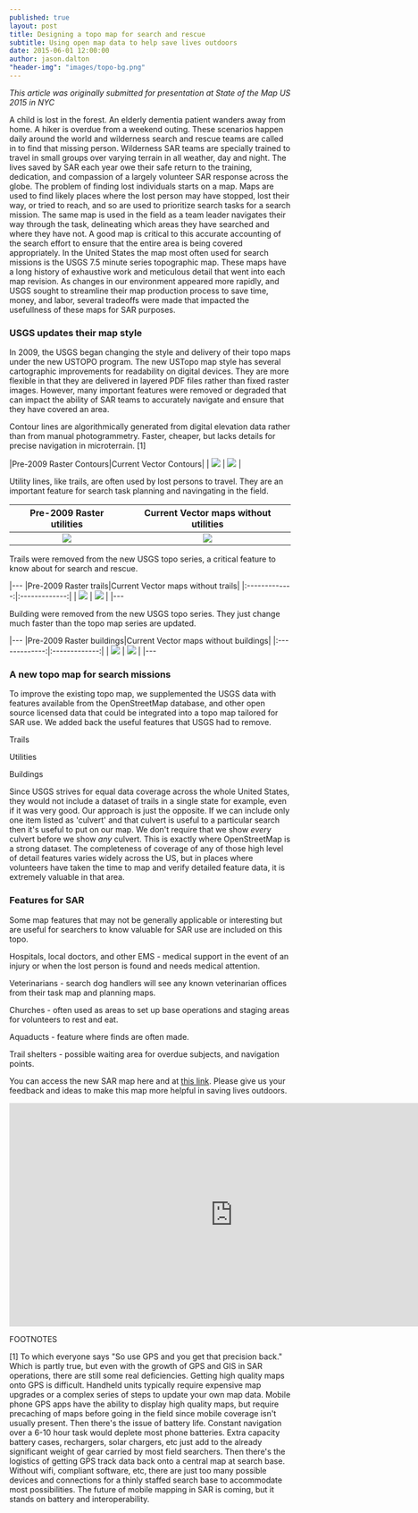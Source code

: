 ```yaml
---
published: true
layout: post
title: Designing a topo map for search and rescue
subtitle: Using open map data to help save lives outdoors
date: 2015-06-01 12:00:00
author: jason.dalton
"header-img": "images/topo-bg.png"
---
```



_This article was originally submitted for presentation at State of the Map US 2015 in NYC_

A child is lost in the forest.  An elderly dementia patient wanders away from home.  A hiker is overdue from a weekend outing.  These scenarios happen daily around the world and wilderness search and rescue teams are called in to find that missing person.  Wilderness SAR teams are specially trained to travel in small groups over varying terrain in all weather, day and night. The lives saved by SAR each year owe their safe return to the training, dedication, and compassion of a largely volunteer SAR response across the globe.  The problem of finding lost individuals starts on a map.  Maps are used to find likely places where the lost person may have stopped, lost their way, or tried to reach, and so are used to prioritize search tasks for a search mission.  The same map is used in the field as a team leader navigates their way through the task, delineating which areas they have searched and where they have not.  A good map is critical to this accurate accounting of the search effort to ensure that the entire area is being covered appropriately. In the United States the map most often used for search missions is the USGS 7.5 minute series topographic map.  These maps have a long history of exhaustive work and meticulous detail that went into each map revision.  As changes in our environment appeared more rapidly, and USGS sought to streamline their map production process to save time, money, and labor, several tradeoffs were made that impacted the usefullness of these maps for SAR purposes.  

### USGS updates their map style

In 2009, the USGS began changing the style and delivery of their topo maps under the new USTOPO program.  The new USTopo map style has several cartographic improvements for readability on digital devices. They are more flexible in that they are delivered in layered PDF files rather than fixed raster images.  However, many important features were removed or degraded that can impact the ability of SAR teams to accurately navigate and ensure that they have covered an area.

Contour lines are algorithmically generated from digital elevation data rather than from manual photogrammetry.  Faster, cheaper, but lacks details for precise navigation in microterrain. [1]


|Pre-2009 Raster Contours|Current Vector Contours|
| ![]({{site.baseurl}}/images/USGS_old1.png) | ![]({{site.baseurl}}/images/USGS_new1.png) |

Utility lines, like trails, are often used by lost persons to travel.  They are an important feature for search task planning and navingating in the field.


| Pre-2009 Raster utilities | Current Vector maps without utilities |
|:-------------:|:-------------:|
| ![]({{site.baseurl}}/images/USGS_old2.png) | ![]({{site.baseurl}}/images/USGS_new2.png) |

Trails were removed from the new USGS topo series, a critical feature to know about for search and rescue.

|---
|Pre-2009 Raster trails|Current Vector maps without trails|
|:-------------:|:-------------:|
| ![]({{site.baseurl}}/images/USGS_old3.png) | ![]({{site.baseurl}}/images/USGS_new3.png) |
|---

Building were removed from the new USGS topo series.  They just change much faster than the topo map series are updated.

|---
|Pre-2009 Raster buildings|Current Vector maps without buildings|
|:-------------:|:-------------:|
| ![]({{site.baseurl}}/images/USGS_old3.png) | ![]({{site.baseurl}}/images/USGS_new3.png) |
|---

### A new topo map for search missions
To improve the existing topo map, we supplemented the USGS data with features available from the OpenStreetMap database, and other open source licensed data that could be integrated into a topo map tailored for SAR use.
We added back the useful features that USGS had to remove.  

Trails

Utilities

Buildings

Since USGS strives for equal data coverage across the whole United States, they would not include a dataset of trails in a single state for example, even if it was very good.   Our approach is just the opposite.  If we can include only one item listed as 'culvert' and that culvert is useful to a particular search then it's useful to put on our map.  We don't require that we show _every_ culvert before we show _any_ culvert.   This is exactly where OpenStreetMap is a strong dataset.  The completeness of coverage of any of those high level of detail features varies widely across the US, but in places where volunteers have taken the time to map and verify detailed feature data, it is extremely valuable in that area.

### Features for SAR
Some map features that may not be generally applicable or interesting but are useful for searchers to know  valuable for SAR use are included on this topo.

Hospitals, local doctors, and other EMS - medical support in the event of an injury or when the lost person is found and needs medical attention.

Veterinarians - search dog handlers will see any known veterinarian offices from their task map and planning maps. 

Churches - often used as areas to set up base operations and staging areas for volunteers to rest and eat.

Aquaducts - feature where finds are often made.

Trail shelters - possible waiting area for overdue subjects, and navigation points.


You can access the new SAR map here and at <a href="http://azimuth1.kara.link/FIND/" target="_blank">this link</a>.   Please give us your feedback and ideas to make this map more helpful in saving lives outdoors.

<iframe width="800" height="400" src="http://azimuth1.kara.link/FIND/" frameborder="0" allowfullscreen></iframe>

FOOTNOTES

[1] To which everyone says "So use GPS and you get that precision back."  Which is partly true, but even with the growth of GPS and GIS in SAR operations, there are still some real deficiencies.  Getting high quality maps onto GPS is difficult.  Handheld units typically require expensive map upgrades or a complex series of steps to update your own map data.  Mobile phone GPS apps have the ability to display high quality maps, but require precaching of maps before going in the field since mobile coverage isn't usually present.  Then there's the issue of battery life.  Constant navigation over a 6-10 hour task would deplete most phone batteries.  Extra capacity battery cases, rechargers, solar chargers, etc just add to the already significant weight of gear carried by most field searchers.   Then there's the logistics of getting GPS track data back onto a central map at search base.  Without wifi, compliant software, etc, there are just too many possible devices and connections for a thinly staffed search base to accommodate most possibilities.  The future of mobile mapping in SAR is coming, but it stands on battery and interoperability.



